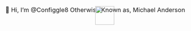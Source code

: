 <div id="header" align="center">
<img src="https://media.giphy.com/media/aotWWaGrXuNuo/giphy.gif" width="50px" height="50px" style="position:absolute" frameBorder="0" class="giphy-embed" allowFullScreen>
</div>
<div id="badges" align="center">
 <img src="https://komarev.com/ghpvc/?username=Configgle8&style=flat-square&color=blue" alt="">
</div>
<div id="textBox" align="center" style="font-size: 16px">
👋 Hi, I’m @Configgle8
 Otherwise Known as, Michael Anderson
</div>
<!---
Configgle8/Configgle8 is a ✨ special ✨ repository because its `README.md` (this file) appears on your GitHub profile.
You can click the Preview link to take a look at your changes.
--->
